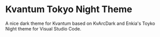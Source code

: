 # Kvantum Tokyo Night Theme


A nice dark theme for Kvantum based on KvArcDark and Enkia's Toyko Night theme for Visual Studio Code.
